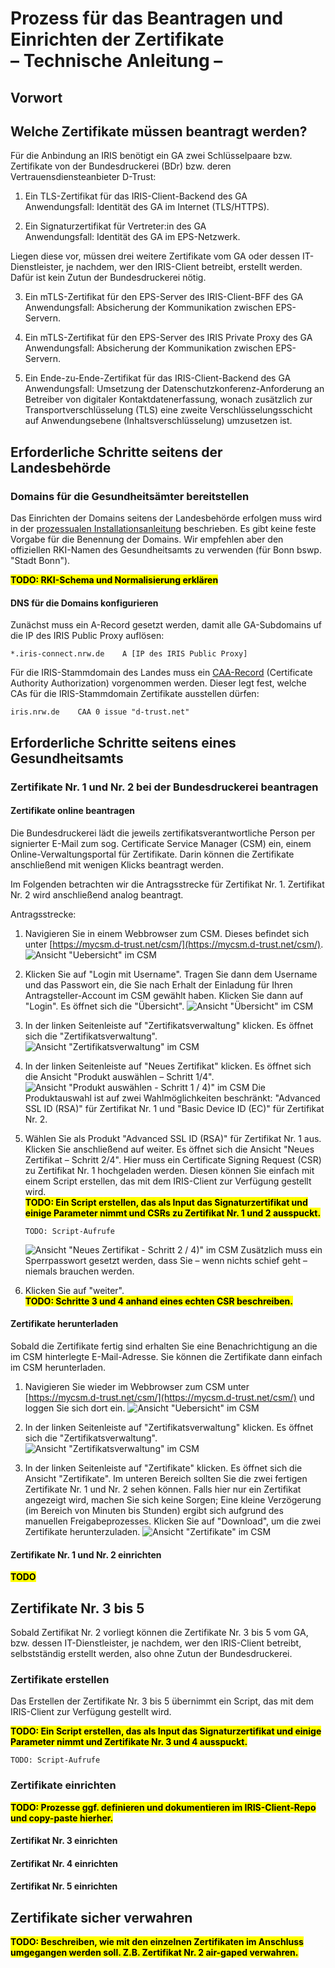 # Prozess für das Beantragen und Einrichten der Zertifikate <br /> – Technische Anleitung – 


## Vorwort

## Welche Zertifikate müssen beantragt werden?
Für die Anbindung an IRIS benötigt ein GA zwei Schlüsselpaare bzw. Zertifikate von der Bundesdruckerei (BDr) bzw. deren Vertrauensdiensteanbieter D-Trust:

1. Ein TLS-Zertifikat für das IRIS-Client-Backend des GA  
   Anwendungsfall: Identität des GA im Internet (TLS/HTTPS).


2. Ein Signaturzertifikat für Vertreter:in des GA  
   Anwendungsfall: Identität des GA im EPS-Netzwerk.

Liegen diese vor, müssen drei weitere Zertifikate vom GA oder dessen IT-Dienstleister, je nachdem, wer den IRIS-Client betreibt, erstellt werden. 
Dafür ist kein Zutun der Bundesdruckerei nötig.

3. Ein mTLS-Zertifikat für den EPS-Server des IRIS-Client-BFF des GA
   Anwendungsfall: Absicherung der Kommunikation zwischen EPS-Servern.
  

4. Ein mTLS-Zertifikat für den EPS-Server des IRIS Private Proxy des GA
   Anwendungsfall: Absicherung der Kommunikation zwischen EPS-Servern.


5. Ein Ende-zu-Ende-Zertifikat für das IRIS-Client-Backend des GA  
   Anwendungsfall: Umsetzung der Datenschutzkonferenz-Anforderung an Betreiber von digitaler Kontaktdatenerfassung,
   wonach zusätzlich zur Transportverschlüsselung (TLS) eine zweite Verschlüsselungsschicht auf Anwendungsebene (Inhaltsverschlüsselung) umzusetzen ist.


## Erforderliche Schritte seitens der Landesbehörde
### Domains für die Gesundheitsämter bereitstellen
Das Einrichten der Domains seitens der Landesbehörde erfolgen muss wird in der [prozessualen Installationsanleitung](Certificate-Process_Prod_organizational.md/#domains-f-r-die-gesundheits-mter-bereitstellen) beschrieben.
Es gibt keine feste Vorgabe für die Benennung der Domains. 
Wir empfehlen aber den offiziellen RKI-Namen des Gesundheitsamts zu verwenden (für Bonn bswp. "Stadt Bonn").

<mark>**TODO: RKI-Schema und Normalisierung erklären**</mark>

#### DNS für die Domains konfigurieren

Zunächst muss ein A-Record gesetzt werden, damit alle GA-Subdomains uf die IP des IRIS Public Proxy auflösen: 

```
*.iris-connect.nrw.de    A [IP des IRIS Public Proxy]
```

Für die IRIS-Stammdomain des Landes muss ein [CAA-Record](https://de.wikipedia.org/wiki/DNS_Certification_Authority_Authorization) (Certificate Authority Authorization) vorgenommen werden.
Dieser legt fest, welche CAs für die IRIS-Stammdomain Zertifikate ausstellen dürfen: 

```
iris.nrw.de    CAA 0 issue "d-trust.net"
```


## Erforderliche Schritte seitens eines Gesundheitsamts
### Zertifikate Nr. 1 und Nr. 2 bei der Bundesdruckerei beantragen
#### Zertifikate online beantragen
Die Bundesdruckerei lädt die jeweils zertifikatsverantwortliche Person per signierter E-Mail zum sog. Certificate Service Manager (CSM) ein, einem Online-Verwaltungsportal für Zertifikate.
Darin können die Zertifikate anschließend mit wenigen Klicks beantragt werden.

Im Folgenden betrachten wir die Antragsstrecke für Zertifikat Nr. 1.
Zertifikat Nr. 2 wird anschließend analog beantragt.

Antragsstrecke:

1. Navigieren Sie in einem Webbrowser zum CSM. Dieses befindet sich unter [https://mycsm.d-trust.net/csm/](https://mycsm.d-trust.net/csm/).
   ![Ansicht "Uebersicht" im CSM](images/certificate_service_manager/mycsm_Anmeldung.png)


2. Klicken Sie auf "Login mit Username".
   Tragen Sie dann dem Username und das Passwort ein, die Sie nach Erhalt der Einladung für Ihren Antragsteller-Account im CSM gewählt haben.
   Klicken Sie dann auf "Login".
   Es öffnet sich die "Übersicht".
   ![Ansicht "Übersicht" im CSM](images/certificate_service_manager/mycsm_Übersicht.png)


4. In der linken Seitenleiste auf "Zertifikatsverwaltung" klicken. Es öffnet sich die "Zertifikatsverwaltung".
   ![Ansicht "Zertifikatsverwaltung" im CSM](images/certificate_service_manager/mycsm_Zertifikatsverwaltung.png)


5. In der linken Seitenleiste auf "Neues Zertifikat" klicken. Es öffnet sich die Ansicht "Produkt auswählen – Schritt 1/4".
   ![Ansicht "Produkt auswählen - Schritt 1 / 4)" im CSM](images/certificate_service_manager/mycsm_Produkt_auswählen.png)
   Die Produktauswahl ist auf zwei Wahlmöglichkeiten beschränkt: "Advanced SSL ID (RSA)" für Zertifikat Nr. 1 und "Basic Device ID (EC)" für Zertifikat Nr. 2.


6. Wählen Sie als Produkt "Advanced SSL ID (RSA)" für Zertifikat Nr. 1 aus.
   Klicken Sie anschließend auf weiter. Es öffnet sich die Ansicht "Neues Zertifikat – Schritt 2/4".
   Hier muss ein Certificate Signing Request (CSR) zu Zertifikat Nr. 1 hochgeladen werden.
   Diesen können Sie einfach mit einem Script erstellen, das mit dem IRIS-Client zur Verfügung gestellt wird.  
   <mark>**TODO: Ein Script erstellen, das als Input das Signaturzertifikat und einige Parameter nimmt und CSRs zu Zertifikat Nr. 1 und 2 ausspuckt.**</mark>
   ```
   TODO: Script-Aufrufe 
   ```
   ![Ansicht "Neues Zertifikat - Schritt 2 / 4)" im CSM](images/certificate_service_manager/mycsm_Neues_Zertifikat.png)
   Zusätzlich muss ein Sperrpasswort gesetzt werden, dass Sie – wenn nichts schief geht – niemals brauchen werden.


7. Klicken Sie auf "weiter".  
   <mark>**TODO: Schritte 3 und 4 anhand eines echten CSR beschreiben.**</mark>


#### Zertifikate herunterladen
Sobald die Zertifikate fertig sind erhalten Sie eine Benachrichtigung an die im CSM hinterlegte E-Mail-Adresse.
Sie können die Zertifikate dann einfach im CSM herunterladen.

1. Navigieren Sie wieder im Webbrowser zum CSM unter [https://mycsm.d-trust.net/csm/](https://mycsm.d-trust.net/csm/) und loggen Sie sich dort ein.
   ![Ansicht "Uebersicht" im CSM](images/certificate_service_manager/mycsm_Anmeldung.png)


2. In der linken Seitenleiste auf "Zertifikatsverwaltung" klicken. Es öffnet sich die "Zertifikatsverwaltung".
   ![Ansicht "Zertifikatsverwaltung" im CSM](images/certificate_service_manager/mycsm_Zertifikatsverwaltung.png)


3. In der linken Seitenleiste auf "Zertifikate" klicken. Es öffnet sich die Ansicht "Zertifikate".
   Im unteren Bereich sollten Sie die zwei fertigen Zertifikate Nr. 1 und Nr. 2 sehen können.
   Falls hier nur ein Zertifikat angezeigt wird, machen Sie sich keine Sorgen;
   Eine kleine Verzögerung (im Bereich von Minuten bis Stunden) ergibt sich aufgrund des manuellen Freigabeprozesses.
   Klicken Sie auf "Download", um die zwei Zertifikate herunterzuladen.
   ![Ansicht "Zertifikate" im CSM](images/certificate_service_manager/mycsm_Zertifikate.png)


#### Zertifikate Nr. 1 und Nr. 2 einrichten
<mark>**TODO**</mark>

## Zertifikate Nr. 3 bis 5
Sobald Zertifikat Nr. 2 vorliegt können die Zertifikate Nr. 3 bis 5 vom GA, bzw. dessen IT-Dienstleister,
je nachdem, wer den IRIS-Client betreibt, selbstständig erstellt werden, also ohne Zutun der Bundesdruckerei.

### Zertifikate erstellen
Das Erstellen der Zertifikate Nr. 3 bis 5 übernimmt ein Script, das mit dem IRIS-Client zur Verfügung gestellt wird.

<mark>**TODO: Ein Script erstellen, das als Input das Signaturzertifikat und einige Parameter nimmt und Zertifikate Nr. 3 und 4 ausspuckt.**</mark>

```
TODO: Script-Aufrufe 
```

### Zertifikate einrichten
<mark>**TODO: Prozesse ggf. definieren und dokumentieren im IRIS-Client-Repo und copy-paste hierher.**</mark>

#### Zertifikat Nr. 3 einrichten

#### Zertifikat Nr. 4 einrichten

#### Zertifikat Nr. 5 einrichten

## Zertifikate sicher verwahren
<mark>**TODO: Beschreiben, wie mit den einzelnen Zertifikaten im Anschluss umgegangen werden soll. Z.B. Zertifikat Nr. 2 air-gaped verwahren.**</mark>
